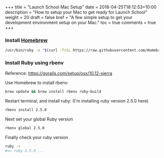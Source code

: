 +++
title = "Launch School Mac Setup"
date = 2018-04-25T18:12:53+10:00
description = "How to setup your Mac to get ready for Launch School"
weight = 20
draft = false
bref = "A few simple setup to get your development environment setup on your Mac."
toc = true
comments = true
+++

### Install [Homebrew](https://brew.sh/) 
```bash
/usr/bin/ruby -e "$(curl -fsSL https://raw.githubusercontent.com/Homebrew/install/master/install)"
```


### Install Ruby using rbenv
Reference: https://gorails.com/setup/osx/10.12-sierra

Use Homebrew to install rbenv:
```bash
brew update && brew install rbenv ruby-build
```

Restart terminal, and install ruby: (I'm installing ruby version 2.5.0 here)
```bash
rbenv install 2.5.0
```

Next set your global Ruby version
```bash
rbenv global 2.5.0
```
  
Finally check your ruby version
```bash
ruby -v
#=> ruby 2.5.0 ...
```
